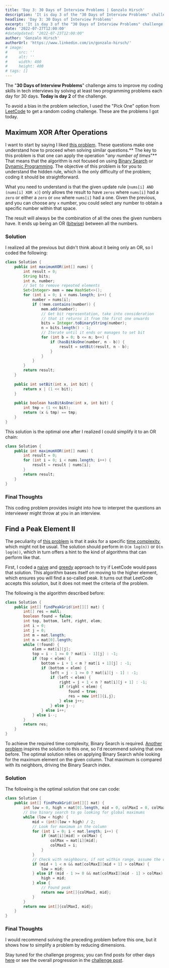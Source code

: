 ```yaml
---
title: 'Day 3: 30 Days of Interview Problems | Gonzalo Hirsch'
description: 'It is day 3 of the "30 Days of Interview Problems" challenge. I solved the "Maximum XOR After Operations" and "Find a Peak Element II" coding problems.'
headline: 'Day 3: 30 Days of Interview Problems'
excerpt: 'It is day 3 of the "30 Days of Interview Problems" challenge. I solved the "Maximum XOR After Operations" and "Find a Peak Element II" coding problems.'
date: '2022-07-27T12:00:00'
#dateUpdated: "2022-07-23T12:00:00"
author: 'Gonzalo Hirsch'
authorUrl: 'https://www.linkedin.com/in/gonzalo-hirsch/'
# image:
#     src: ''
#     alt: ''
#     width: 400
#     height: 400
# tags: []
---
```


The "**30 Days of Interview Problems**" challenge aims to improve my coding skills in tech interviews by solving at least two programming problems each day for 30 days. **Today is day 2** of the challenge.

To avoid a bias in the problem selection, I used the "Pick One" option from [LeetCode](https://leetcode.com/) to get a random coding challenge. These are the problems I got today.

## Maximum XOR After Operations

I want to start by saying I liked [this problem](https://leetcode.com/problems/maximum-xor-after-operations/). These questions make one understand how to proceed when solving similar questions.** The key to this problem is that one can apply the operation "*any number of times*"** That means that the algorithm is not focused on using [Binary Search](https://www.geeksforgeeks.org/binary-search/) or [Dynamic Programming](https://en.wikipedia.org/wiki/Dynamic_programming). The objective of this problem is for you to understand the hidden rule, which is the only difficulty of the problem; coding it should be straightforward.

What you need to understand is that the given update rule (`nums[i] AND (nums[i] XOR x)`) only allows the result to have `zeros` where `nums[i]` had a `zero` or either a `zero` or `one` where `nums[i]` had a one. Given the previous, and you can choose any `x` number, you could select any number to obtain a specific number within that space.

The result will always be the combination of all the ones the given numbers have. It ends up being an OR ([bitwise](https://en.wikipedia.org/wiki/Bitwise_operation)) between all the numbers.

### Solution

I realized all the previous but didn't think about it being only an OR, so I coded the following:
```java
class Solution {
    public int maximumXOR(int[] nums) {
        int result = 0;
        String bits;
        int n, number;
        // Set to remove repeated elements
        Set<Integer> mem = new HashSet<>();
        for (int i = 0; i < nums.length; i++) {
            number = nums[i];
            if (!mem.contains(number)) {
                mem.add(number);
                // Get bit representation, take into consideration 
                // that it returns it from the first one onwards
                bits = Integer.toBinaryString(number);
                n = bits.length() - 1;
                // Iterate until it ends or manages to set bit
                for (int b = 0; b <= n; b++) {
                    if (hasBitAsOne(number, n - b)) {
                        result = setBit(result, n - b);
                    }
                }
            }
        }
        return result;
    }
    
    public int setBit(int x, int bit) {
        return x | (1 << bit);
    }
    
    public boolean hasBitAsOne(int x, int bit) {
        int tmp = (1 << bit);
        return (x & tmp) == tmp;
    }
}
```

This solution is the optimal one after I realized I could simplify it to an OR chain:
```java
class Solution {
    public int maximumXOR(int[] nums) {
        int result = 0;
        for (int i = 0; i < nums.length; i++) {
            result = result | nums[i];
        }
        return result;
    }
}
```

### Final Thoughts

This coding problem provides insight into how to interpret the questions an interviewer might throw at you in an interview.

## Find a Peak Element II

The peculiarity of [this problem](https://leetcode.com/problems/find-a-peak-element-ii/) is that it asks for a specific [time complexity](https://www.mygreatlearning.com/blog/why-is-time-complexity-essential/), which might not be usual. The solution should perform in `O(m log(n))` or `O(n log(m))`, which in turn offers a hint to the kind of algorithms that can perform like that.

First, I coded a [naive](https://stackoverflow.com/questions/5700575/what-is-a-naive-algorithm-and-what-is-a-closed-form-solution) and [greedy](https://en.wikipedia.org/wiki/Greedy_algorithm) approach to try if LeetCode would pass that solution. This algorithm bases itself on moving to the higher element, which ensures you will find a so-called peak. It turns out that LeetCode accepts this solution, but it does not meet the criteria of the problem.

The following is the algorithm described before:

```java
class Solution {
    public int[] findPeakGrid(int[][] mat) {
        int[] res = null;
        boolean found = false;
        int top, bottom, left, right, elem;
        int i = 0;
        int j = 0;
        int m = mat.length;
        int n = mat[0].length;
        while (!found) {
            elem = mat[i][j];
            top = i - 1 >= 0 ? mat[i - 1][j] : -1;
            if (top < elem) {
                bottom = i + 1 < m ? mat[i + 1][j] : -1;
                if (bottom < elem) {
                    left = j - 1 >= 0 ? mat[i][j - 1] : -1;
                    if (left < elem) {
                        right = j + 1 < n ? mat[i][j + 1] : -1;
                        if (right < elem) {
                            found = true;
                            res = new int[]{i,j};
                        } else j++;
                    } else j--;
                } else i++;
            } else i--;
        }
        return res;
    }
}
```

To achieve the required time complexity, Binary Search is required. [Another problem](https://leetcode.com/problems/find-peak-element/) inspires the solution to this one, so I'd recommend solving that one before. The optimal solution relies on applying Binary Search while looking for the maximum element on the given column. That maximum is compared with its neighbors, driving the Binary Search index.

### Solution

The following is the optimal solution that one can code:

```java
class Solution {
    public int[] findPeakGrid(int[][] mat) {
        int low = 0, high = mat[0].length, mid = 0, colMaxI = 0, colMax = 0, m = mat.length, n = mat[0].length;
        // Use binary search to go looking for global maximums
        while (low < high) {
            mid = (int)(low + high) / 2;
            // Look for maximum in the column
            for (int i = 0; i < mat.length; i++) {
                if (mat[i][mid] > colMax) {
                    colMax = mat[i][mid];
                    colMaxI = i;
                }
            }
            // Check with neighbours, if not within range, assume the current max is larger
            if (mid + 1 < n && mat[colMaxI][mid + 1] > colMax) {
                low = mid;
            } else if (mid - 1 >= 0 && mat[colMaxI][mid - 1] > colMax) {
                high = mid;
            } else {
                // Found peak
                return new int[]{colMaxI, mid};
            }
        }
        return new int[]{colMaxI, mid};
    }
}
```

### Final Thoughts

I would recommend solving the preceding problem before this one, but it shows how to simplify a problem by reducing dimensions.

Stay tuned for the challenge progress; you can find posts for other days [here](/blog) or see the overall progression in the [challenge post](/blog/30-days-interview-problems).